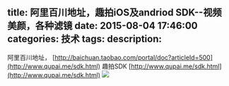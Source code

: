 title: 阿里百川地址，趣拍iOS及andriod SDK--视频美颜，各种滤镜
date: 2015-08-04 17:46:00
categories: 技术
tags: 
description:
---
阿里百川地址，
[http://baichuan.taobao.com/portal/doc?articleId=500](http://www.qupai.me/sdk.html)
趣拍SDK
[http://www.qupai.me/sdk.html](http://www.qupai.me/sdk.html)
![](http://img.blog.csdn.net/20150804174457369?watermark/2/text/aHR0cDovL2Jsb2cuY3Nkbi5uZXQv/font/5a6L5L2T/fontsize/400/fill/I0JBQkFCMA==/dissolve/70/gravity/Center)
